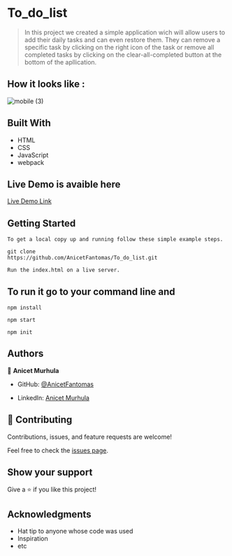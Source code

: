 # To_do_list

> In this project we created a simple application wich will allow users to add their daily tasks 
and can even restore them. They can remove a specific task by clicking on the right icon of the task or remove 
all completed tasks by clicking on the clear-all-completed button at the bottom of the apllication.

## How it looks like :

![mobile (3)](https://user-images.githubusercontent.com/94958024/196883203-bbc30bf1-c8b5-40fd-bd16-d0400e4a5667.png)


## Built With

- HTML
- CSS
- JavaScript
- webpack

## Live Demo is avaible here

[Live Demo Link](https://venerable-jalebi-2b3ec6.netlify.app/)


## Getting Started

```
To get a local copy up and running follow these simple example steps.

git clone 
https://github.com/AnicetFantomas/To_do_list.git

Run the index.html on a live server.
```
## To run it go to your command line and

```
npm install 

npm start

npm init
```

## Authors

👤 **Anicet Murhula**

- GitHub: [@AnicetFantomas](https://github.com/AnicetFantomas)

- LinkedIn: [Anicet Murhula](https://www.linkedin.com/in/anicet-murhula-13a1b0220/)


## 🤝 Contributing

Contributions, issues, and feature requests are welcome!

Feel free to check the [issues page](../../issues/).

## Show your support

Give a ⭐️ if you like this project!

## Acknowledgments

- Hat tip to anyone whose code was used
- Inspiration
- etc
